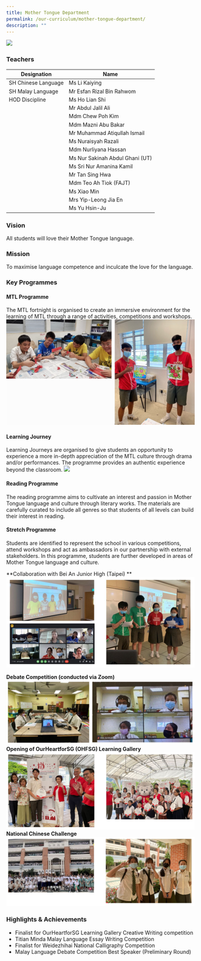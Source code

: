```yaml
---
title: Mother Tongue Department
permalink: /our-curriculum/mother-tongue-department/
description: ""
---
```

![](/images/2023_tpss_41_mother_tongue.jpg)

### Teachers

| Designation | Name |
|---|---|
| SH Chinese Language | Ms Li Kaiying |
| SH Malay Language | Mr Esfan Rizal Bin Rahwom |
| HOD Discipline | Ms Ho Lian Shi |
|  | Mr Abdul Jalil Ali |
|  | Mdm Chew Poh Kim |
|  | Mdm Mazni Abu Bakar |
|  | Mr Muhammad Atiqullah Ismail |
|  | Ms Nuraisyah Razali |
|  | Mdm Nurliyana Hassan |
|  | Ms Nur Sakinah Abdul Ghani (UT) |
|  | Ms Sri Nur Amanina Kamil |
|  | Mr Tan Sing Hwa |
|  | Mdm Teo Ah Tiok (FAJT) |
|  | Ms Xiao Min |
|  | Mrs Yip-Leong Jia En |
|  | Ms Yu Hsin-Ju |

### Vision
All students will love their Mother Tongue language. 

### Mission
To maximise language competence and inculcate the love for the language.

### Key Programmes
#### MTL Programme
The MTL fortnight is organised to create an immersive environment for the learning of MTL through a range of activities, competitions and workshops.
![](/images/mtl%20programme.png)
#### Learning Journey 
Learning Journeys are organised to give students an opportunity to experience a more in-depth appreciation of the MTL culture through drama and/or performances. The programme provides an authentic experience beyond the classroom.
![](/images/mt%20learning%20journey.jpg)
#### Reading Programme
The reading programme aims to cultivate an interest and passion in Mother Tongue language and culture through literary works. The materials are carefully curated to include all genres so that students of all levels can build their interest in reading.
#### Stretch Programme
Students are identified to represent the school in various competitions, attend workshops and act as ambassadors in our partnership with external stakeholders. In this programme, students are further developed in areas of Mother Tongue language and culture.<br>

**Collaboration with Bei An Junior High (Taipei) **
![](/images/mt%20bei%20an%20junior%20high.JPG)

**Debate Competition (conducted via Zoom)**
![](/images/capture1.JPG)
**Opening of OurHeartforSG (OHFSG) Learning Gallery**
![](/images/capture2.JPG)
**National Chinese Challenge**
![](/images/national%20chinese%20challenge.JPG)

### Highlights &amp; Achievements
*   Finalist for OurHeartforSG Learning Gallery Creative Writing competition
*   Titian Minda Malay Language Essay Writing Competition
*   Finalist for Weidezhihai National Calligraphy Competition
*   Malay Language Debate Competition Best Speaker (Preliminary Round)